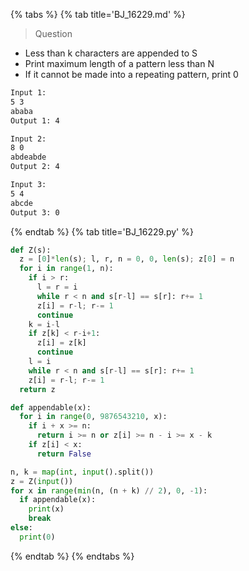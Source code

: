 {% tabs %}
{% tab title='BJ_16229.md' %}

> Question

* Less than k characters are appended to S
* Print maximum length of a pattern less than N
* If it cannot be made into a repeating pattern, print 0

```txt
Input 1:
5 3
ababa
Output 1: 4

Input 2:
8 0
abdeabde
Output 2: 4

Input 3:
5 4
abcde
Output 3: 0
```

{% endtab %}
{% tab title='BJ_16229.py' %}

```py
def Z(s):
  z = [0]*len(s); l, r, n = 0, 0, len(s); z[0] = n
  for i in range(1, n):
    if i > r:
      l = r = i
      while r < n and s[r-l] == s[r]: r+= 1
      z[i] = r-l; r-= 1
      continue
    k = i-l
    if z[k] < r-i+1:
      z[i] = z[k]
      continue
    l = i
    while r < n and s[r-l] == s[r]: r+= 1
    z[i] = r-l; r-= 1
  return z

def appendable(x):
  for i in range(0, 9876543210, x):
    if i + x >= n:
      return i >= n or z[i] >= n - i >= x - k
    if z[i] < x:
      return False

n, k = map(int, input().split())
z = Z(input())
for x in range(min(n, (n + k) // 2), 0, -1):
  if appendable(x):
    print(x)
    break
else:
  print(0)
```

{% endtab %}
{% endtabs %}
